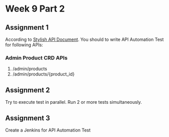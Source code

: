 # Week 9 Part 2

## Assignment 1
According to [Stylish API Document](https://app.swaggerhub.com/apis-docs/YINGNTY/Stylish/1.0.0). You should to write API Automation Test for following APIs:  


### Admin Product CRD APIs 
1.  /admin/products
2.  /admin/products/{product_id}

## Assignment 2
Try to execute test in parallel. Run 2 or more tests simultaneously.

## Assignment 3
Create a Jenkins for API Automation Test